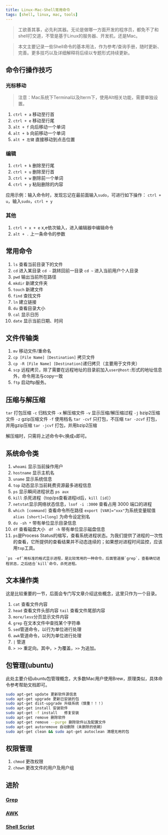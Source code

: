 ```yaml
---
title: Linux-Mac-Shell常用命令
tags: [shell, linux, mac, tools]
---
```


> 工欲善其事，必先利其器。无论是做哪一方面开发的程序员，都免不了和shell打交道，不管是基于Linux的服务器、开发机，还是Mac。

> 本文主要记录一些Shell命令的基本用法，作为参考/查询手册，随时更新、完善。更多技巧以及详细解释将后续以专题形式持续更新。

<!--truncate-->

## 命令行操作技巧
### 光标移动
> 注意：Mac系统下Terminal以及Iterm下，使用Alt相关功能，需要单独设置。  

1. `ctrl + a`   移动至行首
1. `ctrl + e`   移动至行尾
1. `alt + f`    向后移动一个单词
1. `alt + b`    向前移动一个单词
1. `alt + 左键`  直接移动到点击位置


### 编辑
1. `ctrl + k`   删除至行尾
1. `ctrl + u`   删除至行首
1. `ctrl + w`   删除前一个单词
1. `ctrl + y`   粘贴删除的内容  

应用示例：输入命令时，发现忘记在最前面输入`sudo`，可进行如下操作：
`ctrl + u`，输入`sudo`，`ctrl + y`

### 其他  
1. `ctrl + x + e`   x,e依次输入，进入编辑器中编辑命令
1. `alt + .`   上一条命令的参数

## 常用命令

1.  `ls` 查看当前目录下的文件
2.  `cd` 进入某目录
    `cd -` 跳转回前一目录
    `cd ~` 进入当前用户个人目录
3.  `pwd` 输出当前所在路径
4.  `mkdir` 新建文件夹
5.  `touch` 新建文件
6.  `find` 查找文件
7.  `ln` 建立链接
8.  `du` 查看目录大小
9.  `cal` 显示日历
10.  `date` 显示当前日期、时间



## 文件传输类

1.  `mv` 移动文件/重命名
  1.  `cp [File Name] [Destination]` 拷贝文件
  2.  `cp -R [File Name] [Destination]`递归拷贝（主要用于文件夹）
2.  `scp` 远程拷贝，除了需要在远程地址的目录前加入`user@host:`形式的地址信息外，命令用法与copy一致
3.  `ftp` 启动ftp服务。

## 压缩与解压缩
 `tar` 打包压缩
`-c` 归档文件
`-x` 解压缩文件
`-v` 显示压缩/解压缩过程
`-j` bzip2压缩文件
`-z` gzip压缩文件
`-f` 使用档名
`tar -cvf` 只打包，不压缩
`tar -zcvf` 打包，并用gzip压缩
`tar -jcvf` 打包，并用bzip2压缩

解压缩时，只需将上述命令中`c`换成`x`即可。

## 系统命令类

1.  `whoami` 显示当前操作用户
2.  `hostname` 显示主机名
3.  `uname` 显示系统信息
4.  `top` 动态显示当前耗费资源最多进程信息
5.  `ps` 显示瞬间进程状态 `ps aux`
6.  `kill` 杀死进程（top/ps查看进程id后，`kill [id]`）
7.  `netstat`显示网络状态信息，`lsof -i :3000` 查看占用 3000 端口的进程
8.  `which [command]` 查看命令所在路径
    `export [VAR]="xxx"`为系统变量赋值
    `alias [short]=[long]` 为命令设定别名
9.  `du -sh *` 带有单位显示目录信息
10.  `df` 查看磁盘大小
    ` df -h` 带有单位显示磁盘信息
  1. `ps`是Process Status的缩写，查看系统进程状态。为我们提供了进程的一次性的查看，它所提供的查看结果并不动态连续的；如果想对进程时间监控，应该用`top`工具。

    `ps -ef`用标准的格式显示进程，是比较常用的一种命令，后面管道接`grep`，查看确切进程状态，之后结合`kill`命令，杀死进程。

## 文本操作类
这是比较重要的一节，后面会专门写文章介绍这些概念，这里只作为一个目录。
1.  `cat` 查看文件内容
2.  `head` 查看文件头部内容
    `tail` 查看文件尾部内容
3.  `more/less`分页显示文件内容
4.  `grep` 在文本文件中查找某个字符串
  1. `sed`管道命令，以行为单位进行处理
  2. `awk`管道命令，以列为单位进行处理
5.  `|` 管道
6.  `> >>` 重定向。其中，`>` 为覆盖，`>>` 为追加。

## 包管理(ubuntu)

此处主要介绍ubuntu包管理概念，大多数Mac用户使用Brew，原理类似，具体命令参考帮助文档即可。

```bash
sudo apt-get update 更新软件源信息
sudo apt-get upgrade 更新已安装的包
sudo apt-get dist-upgrade 升级系统（慎重！！！）
sudo apt-get install 安装软件
sudo apt-get -f install   修复安装
sudo apt-get remove 删除软件
sudo apt-get remove --purge 删除软件以及配置文件
sudo apt-get autoremove 自动删除（未删除的依赖）
sudo apt-get clean && sudo apt-get autoclean 清理无用的包
```

## 权限管理
1.  `chmod` 更改权限
2.  `chown` 更改文件的用户及用户组




## 进阶
### [Grep](http://wolffn.github.io/docs/tools/shell/grep)  
### [AWK](http://wolffn.github.io/docs/tools/shell/awk)  
### [Shell Script](http://wolffn.github.io/docs/tools/shell/shell-script)  